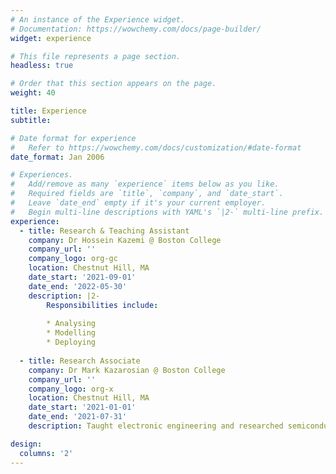 ```yaml
---
# An instance of the Experience widget.
# Documentation: https://wowchemy.com/docs/page-builder/
widget: experience

# This file represents a page section.
headless: true

# Order that this section appears on the page.
weight: 40

title: Experience
subtitle:

# Date format for experience
#   Refer to https://wowchemy.com/docs/customization/#date-format
date_format: Jan 2006

# Experiences.
#   Add/remove as many `experience` items below as you like.
#   Required fields are `title`, `company`, and `date_start`.
#   Leave `date_end` empty if it's your current employer.
#   Begin multi-line descriptions with YAML's `|2-` multi-line prefix.
experience:
  - title: Research & Teaching Assistant
    company: Dr Hossein Kazemi @ Boston College
    company_url: ''
    company_logo: org-gc
    location: Chestnut Hill, MA
    date_start: '2021-09-01'
    date_end: '2022-05-30'
    description: |2-
        Responsibilities include:
        
        * Analysing
        * Modelling
        * Deploying
        
  - title: Research Associate
    company: Dr Mark Kazarosian @ Boston College
    company_url: ''
    company_logo: org-x
    location: Chestnut Hill, MA
    date_start: '2021-01-01'
    date_end: '2021-07-31'
    description: Taught electronic engineering and researched semiconductor physics.

design:
  columns: '2'
---
```

